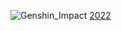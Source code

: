 
![Genshin_Impact](https://genshin-card.getloli.com/0-59/2620096.png)
[2022](https://skyline.github.com/PaimonLumine/2022)
